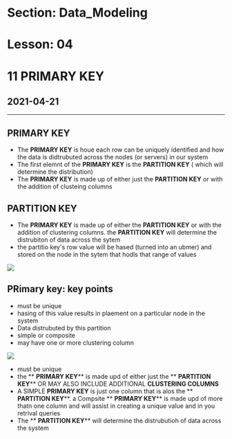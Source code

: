 # Section: Data_Modeling
# Lesson: 04
# 11  **PRIMARY KEY**
## 2021-04-21
---

##  **PRIMARY KEY**
- The  **PRIMARY KEY** is houe each row can be uniquely identified and how the data is didtrubuted across the nodes (or servers) in our system
- The first elemnt of the  **PRIMARY KEY** is the  **PARTITION KEY** ( which will determine the distribution)
- The  **PRIMARY KEY** is made up of either just the  **PARTITION KEY** or with the addition of clusteing columns

##  **PARTITION KEY**
- The  **PRIMARY KEY** is made up of either the  **PARTITION KEY** or with the addition of clustering columns. the  **PARTITION KEY** will determine the distrubiton of data across the sytem
- the partitio key's row value will be hased (turned into an ubmer) and stored on the node in the sytem that hodls that range of values


![](https://i.imgur.com/RsOCnfn.png)


## PRimary key: key points
- must be unique
- hasing of this value results in plaement on a particular  node in the system
- Data distrubuted by this partition
- simple or composite
- may have one or more clustering column


![](https://i.imgur.com/GBi7qiF.png)

- must be unique
- the ** **PRIMARY KEY****  is made upd of either just the  ** **PARTITION KEY**** OR MAY ALSO INCLUDE ADDITIONAL **CLUSTERING COLUMNS**
- A SIMPLE  **PRIMARY KEY** is just one column that is alos the ** **PARTITION KEY****. a Compsite ** **PRIMARY KEY**** is made upd of more thatn one column and will assist in creating a unique value and in you retrival queries
- The ** **PARTITION KEY****  will determine the distrubutioh of data across the system

